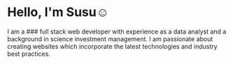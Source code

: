 # Hello, I'm Susu☺️

I am a ### full stack web developer with experience as a data analyst and a background in science investment management. 
I am passionate about creating websites which incorporate the latest technologies and industry best practices.
